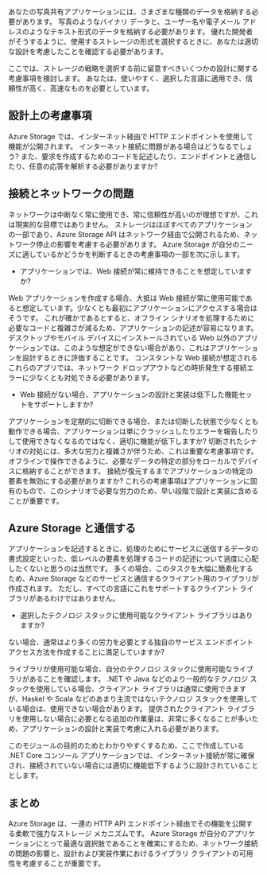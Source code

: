 あなたの写真共有アプリケーションには、さまざまな種類のデータを格納する必要があります。 写真のようなバイナリ データと、ユーザー名や電子メール アドレスのようなテキスト形式のデータを格納する必要があります。 優れた開発者がそうするように、使用するストレージの形式を選択するときに、あなたは適切な設計を考慮したことを確認する必要があります。

ここでは、ストレージの戦略を選択する前に留意すべきいくつかの設計に関する考慮事項を検討します。 あなたは、使いやすく、選択した言語に適用でき、信頼性が高く、高速なものを必要としています。

## <a name="design-considerations"></a>設計上の考慮事項

Azure Storage では、インターネット経由で HTTP エンドポイントを使用して機能が公開されます。 インターネット接続に問題がある場合はどうなるでしょう? また、要求を作成するためのコードを記述したり、エンドポイントと通信したり、任意の応答を解析する必要がありますか?

## <a name="connectivity-and-networking-issues"></a>接続とネットワークの問題

ネットワークは中断なく常に使用でき、常に信頼性が高いのが理想ですが、これは現実的な目標ではありません。 ストレージはほぼすべてのアプリケーションの一部であり、Azure Storage API はネットワーク経由で公開されるため、ネットワーク停止の影響を考慮する必要があります。 Azure Storage が自分のニーズに適しているかどうかを判断するときの考慮事項の一部を次に示します。

* アプリケーションでは、Web 接続が常に維持できることを想定していますか?

Web アプリケーションを作成する場合、大抵は Web 接続が常に使用可能であると想定しています。少なくとも最初にアプリケーションにアクセスする場合はそうです。 これが確かであるとすると、オフライン シナリオを処理するために必要なコードと複雑さが減るため、アプリケーションの記述が容易になります。 デスクトップやモバイル デバイスにインストールされている Web 以外のアプリケーションでは、このような想定ができない場合があり、これはアプリケーションを設計するときに評価することです。 コンスタントな Web 接続が想定されるこれらのアプリでは、ネットワーク ドロップアウトなどの時折発生する接続エラーに少なくとも対処できる必要があります。

* Web 接続がない場合、アプリケーションの設計と実装は低下した機能セットをサポートしますか?

アプリケーションを定期的に切断できる場合、または切断した状態で少なくとも動作できる場合、アプリケーションは単にクラッシュしたりエラーを報告したりして使用できなくなるのではなく、適切に機能が低下しますか? 切断されたシナリオの対処には、多大な労力と複雑さが伴うため、これは重要な考慮事項です。 オフラインで操作できるように、必要なデータの特定の部分をローカルでデバイスに格納することができます。 接続が復元するまでアプリケーションの特定の要素を無効にする必要がありますか? これらの考慮事項はアプリケーションに固有のもので、このシナリオで必要な労力のため、早い段階で設計と実装に含めることが重要です。

## <a name="communicating-with-azure-storage"></a>Azure Storage と通信する

アプリケーションを記述するときに、処理のためにサービスに送信するデータの書式設定といった、低レベルの要素を処理するコードの記述について過度に心配したくないと思うのは当然です。 多くの場合、このタスクを大幅に簡素化するため、Azure Storage などのサービスと通信するクライアント用のライブラリが作成されます。 ただし、すべての言語にこれをサポートするクライアント ライブラリがあるわけではありません。

* 選択したテクノロジ スタックに使用可能なクライアント ライブラリはありますか?

ない場合、通常はより多くの労力を必要とする独自のサービス エンドポイント アクセス方法を作成することに満足していますか?

ライブラリが使用可能な場合、自分のテクノロジ スタックに使用可能なライブラリがあることを確認します。 .NET や Java などのより一般的なテクノロジ スタックを使用している場合、クライアント ライブラリは通常に使用できますが、Haskel や Scala などのあまり主流ではないテクノロジ スタックを使用している場合は、使用できない場合があります。 提供されたクライアント ライブラリを使用しない場合に必要となる追加の作業量は、非常に多くなることが多いため、アプリケーションの設計と実装で考慮に入れる必要があります。

このモジュールの目的のためとわかりやすくするため、ここで作成している .NET Core コンソール アプリケーションでは、インターネット接続が常に確保され、接続されていない場合には適切に機能低下するように設計されていることとします。

## <a name="summary"></a>まとめ

Azure Storage は、一連の HTTP API エンドポイント経由でその機能を公開する柔軟で強力なストレージ メカニズムです。 Azure Storage が自分のアプリケーションにとって最適な選択肢であることを確実にするため、ネットワーク接続の問題の影響と、設計および実装作業におけるライブラリ クライアントの可用性を考慮することが重要です。


